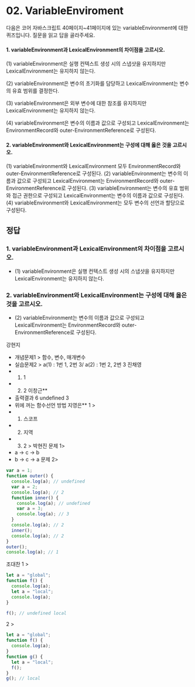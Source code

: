 # 02. VariableEnviroment

다음은 코어 자바스크립트 40페이지~41페이지에 있는 variableEnvironment에 대한 퀴즈입니다. 질문을 읽고 답을 골라주세요.

#### 1. variableEnvironment과 LexicalEnvironment의 차이점을 고르시오.

(1) variableEnvironment은 실행 컨텍스트 생성 시의 스냅샷을 유지하지만 LexicalEnvironment는 유지하지 않는다.

(2) variableEnvironment은 변수의 초기화를 담당하고 LexicalEnvironment는 변수의 유효 범위를 결정한다.

(3) variableEnvironment은 외부 변수에 대한 참조를 유지하지만 LexicalEnvironment는 유지하지 않는다.

(4) variableEnvironment은 변수의 이름과 값으로 구성되고 LexicalEnvironment는 EnvironmentRecord와 outer-EnvironmentReference로 구성된다.

#### 2. variableEnvironment와 LexicalEnvironment는 구성에 대해 옳은 것을 고르시오.

(1) variableEnvironment와 LexicalEnvironment 모두 EnvironmentRecord와 outer-EnvironmentReference로 구성된다.
(2) variableEnvironment는 변수의 이름과 값으로 구성되고 LexicalEnvironment는 EnvironmentRecord와 outer-EnvironmentReference로 구성된다.
(3) variableEnvironment는 변수의 유효 범위와 접근 권한으로 구성되고 LexicalEnvironment는 변수의 이름과 값으로 구성된다.
(4) variableEnvironment와 LexicalEnvironment는 모두 변수의 선언과 할당으로 구성된다.

## 정답

### 1. variableEnvironment과 LexicalEnvironment의 차이점을 고르시오.

- (1) variableEnvironment은 실행 컨텍스트 생성 시의 스냅샷을 유지하지만 LexicalEnvironment는 유지하지 않는다.

### 2. variableEnvironment와 LexicalEnvironment는 구성에 대해 옳은 것을 고르시오.

- (2) variableEnvironment는 변수의 이름과 값으로 구성되고 LexicalEnvironment는 EnvironmentRecord와 outer-EnvironmentReference로 구성된다.

강현지

- 개념문제1 > 함수, 변수, 매개변수
- 실습문제2 > a(1) : 1번 1, 2번 3/ a(2) : 1번 2, 2번 3
  진채영
- 1.  1
- 2.  2
      이창근\*\*
- 출력결과 6 undefined 3
- 위에 꺼는 함수선언 방법
  지영은\*\*
  1 >
- 1. 스코프
- 2. 지역
- 3.  2 >
      박현진
      문제 1>
- a -> c -> b
- b -> c -> a
  문제 2>

```js
var a = 1;
function outer() {
  console.log(a); // undefined
  var a = 2;
  console.log(a); // 2
  function inner() {
    console.log(a); // undefined
    var a = 3;
    console.log(a); // 3
  }
  console.log(a); // 2
  inner();
  console.log(a); // 2
}
outer();
console.log(a); // 1
```

조대찬
1 >

```js
let a = "global";
function f() {
  console.log(a);
  let a = "local";
  console.log(a);
}

f(); // undefined local
```

2 >

```js
let a = "global";
function f() {
  console.log(a);
}
function g() {
  let a = "local";
  f();
}
g(); // local
```
